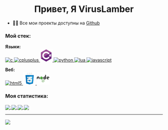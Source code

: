 <h1 align="center">Привет, Я VirusLamber</h1>

- 👨‍💻 Все мои проекты доступны на <a href="https://github.com/VirusLamber" target="_blank" rel="noreferrer">Github</a>

<h3 align="left">Мой стек:</h3>
<p align="left">
  <strong>Языки:</strong><br>
  <a href="https://www.cprogramming.com/" target="_blank" rel="noreferrer"> <img src="https://i.redd.it/nmuax05zxoab1.gif" alt="c" width="40" height="40"/> </a>
  <a href="https://www.w3schools.com/cpp/" target="_blank" rel="noreferrer"> <img src="https://i.redd.it/xxodzo30yoab1.gif" alt="cplusplus" width="40" height="40"/> </a>
  <a href="https://www.w3schools.com/cs/" target="_blank" rel="noreferrer"> <img src="https://raw.githubusercontent.com/devicons/devicon/master/icons/csharp/csharp-original.svg" alt="csharp" width="40" height="40"/> </a>
  <a href="https://www.python.org" target="_blank" rel="noreferrer"> <img src="https://gifdb.com/images/high/python-programming-language-logo-qub1edyv8mfseof5.gif" alt="python" width="40" height="40"/> </a>
  <a href="https://www.lua.org/" target="_blank" rel="noreferrer"> <img src="https://www.lua.org/images/luaa.gif" alt="lua" width="40" height="40"/> </a>
  <a href="https://developer.mozilla.org/en-US/docs/Web/JavaScript" target="_blank" rel="noreferrer"> <img src="https://th.bing.com/th/id/R.8aec6db3918b114ce38c19a947f4b8ab?rik=G6q1cDET%2bk4fKg&pid=ImgRaw&r=0" alt="javascript" width="40" height="40"/> </a>
</p>
  <strong>Веб:</strong><br>
  <a href="https://www.w3.org/html/" target="_blank" rel="noreferrer"> <img src="https://th.bing.com/th/id/R.ad6518ca1c2b207117575d3796eff106?rik=%2fGtw%2fQzwV5436w&pid=ImgRaw&r=0" alt="html5" width="40" height="40"/> </a>
  <a href="https://www.w3schools.com/css/" target="_blank" rel="noreferrer"> <img src="https://raw.githubusercontent.com/beingabeer/beingabeer/master/logo/css.gif" alt="css3" width="40" height="40"/> </a>
  <a href="https://nodejs.org" target="_blank" rel="noreferrer"> <img src="https://raw.githubusercontent.com/devicons/devicon/master/icons/nodejs/nodejs-original-wordmark.svg" alt="nodejs" width="40" height="40"/> </a>
</p>

<h3 align="left">Моя статистика:</h3>

<a href="https://github.com/VirusLamber">
  <img height=200 align="center" src="https://github-readme-stats.vercel.app/api?username=VirusLamber" />
</a>
<a href="https://github.com/VirusLamber">
  <img height=200 align="center" src="https://github-readme-stats.vercel.app/api/top-langs?username=VirusLamber&layout=compact&langs_count=8&card_width=320" />
</a>
<a href="https://github.com/VirusLamber/Messenger">
  <img align="center" src="https://github-readme-stats.vercel.app/api/pin/?username=VirusLamber&repo=Messenger" />
</a>
<a href="https://github.com/VirusLamber/FluxLang">
  <img align="center" src="https://github-readme-stats.vercel.app/api/pin/?username=VirusLamber&repo=FluxLang" />
</a>
<hr></hr>
<img  align="center" src="https://i.pinimg.com/originals/4b/40/96/4b40967dec17146357c4a8525651fe4e.jpg"></img>
